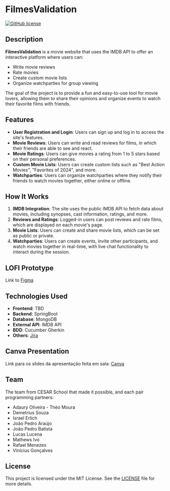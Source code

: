 # FilmesValidation

[![GitHub license](https://img.shields.io/badge/license-MIT-blue.svg)](https://github.com/yourusername/FilmesValidation/blob/main/LICENSE)

## Description

**FilmesValidation** is a movie website that uses the IMDB API to offer an interactive platform where users can:

- Write movie reviews
- Rate movies
- Create custom movie lists
- Organize watchparties for group viewing

The goal of the project is to provide a fun and easy-to-use tool for movie lovers, allowing them to share their opinions and organize events to watch their favorite films with friends.

## Features

- **User Registration and Login**: Users can sign up and log in to access the site's features.
- **Movie Reviews**: Users can write and read reviews for films, in which their friends are able to see and react.
- **Movie Ratings**: Users can give movies a rating from 1 to 5 stars based on their personal preferences.
- **Custom Movie Lists**: Users can create custom lists such as "Best Action Movies", "Favorites of 2024", and more.
- **Watchparties**: Users can organize watchparties where they notify their friends to watch movies together, either online or offline.

## How It Works

1. **IMDB Integration**: The site uses the public IMDB API to fetch data about movies, including synopses, cast information, ratings, and more.
2. **Reviews and Ratings**: Logged-in users can post reviews and rate films, which are displayed on each movie's page.
3. **Movie Lists**: Users can create and share movie lists, which can be set as public or private.
4. **Watchparties**: Users can create events, invite other participants, and watch movies together in real-time, with live chat functionality to interact during the session.

## LOFI Prototype

Link to [Figma](https://www.figma.com/design/n3PJ0gcBey07Vh1IxvJ0Yc/REQUISITOS-%26-VALIDATION?node-id=0-1&t=2oQCk3nFQhPiw02i-1)

## Technologies Used

- **Frontend**: TBD
- **Backend**: SpringBoot
- **Database**: MongoDB
- **External API**: IMDB API
- **BDD**: Cucumber Gherkin
- **Others**: [Jira](https://cesar-team-je0lvctt.atlassian.net/jira/software/projects/SCRUM/boards/1?selectedIssue=SCRUM-12&atlOrigin=eyJpIjoiN2EwMTc1ZTJmNGVhNDViMDllOWU1MzAzYTNkYTQ1NzgiLCJwIjoiaiJ9)

## Canva Presentation

Link para os slides da apresentação feita em sala: [Canva](https://www.canva.com/design/DAGSQ5Kasjo/C1DfnRvoabI0re7fqAfTlQ/edit)

## Team

The team from CESAR School that made it possible, and each pair programming partners:

- Adaury Oliveira - Théo Moura
- Demetrius Souza
- Israel Erlich
- João Pedro Araújo
- João Pedro Batista
- Lucas Lucena
- Mathews Ivo
- Rafael Menezes
- Vinícius Gonçalves

## License

This project is licensed under the MIT License. See the [LICENSE](./LICENSE) file for more details.
